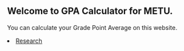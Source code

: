 ## Welcome to GPA Calculator for METU.

You can calculate your Grade Point Average on this website.

<li class="masthead__menu-item">
          <a href="keremio.github.io/gpawebsite/gpacalculator.html">Research</a>
        </li>
